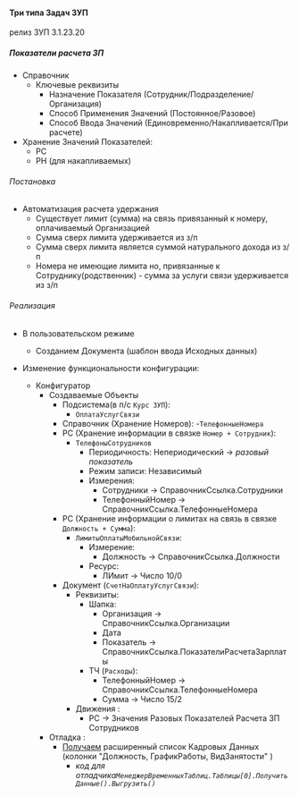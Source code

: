 

#### Три типа Задач ЗУП

релиз ЗУП 3.1.23.20


##### Показатели расчета ЗП

- Справочник
    - Ключевые реквизиты
        - Назначение Показателя  (Сотрудник/Подразделение/Организация)
        - Способ Применения Значений  (Постоянное/Разовое)
        - Способ Ввода Значений (Единовременно/Накапливается/При расчете)
- Хранение Значений Показателей:
    - РС
    - РН (для накапливаемых) 


###### Постановка

- Автоматизация расчета  удержания
    - Существует лимит (сумма) на связь привязанный к номеру, оплачиваемый Организацией
    - Сумма сверх лимита удерживается из з/п 
    - Сумма сверх лимита является суммой натурального  дохода из з/п 
    - Номера не имеющие лимита но, привязанные к Сотруднику(родственник) - сумма за услуги связи удерживается из з/п

###### Реализация

- В пользовательском режиме
    - Созданием Документа (шаблон ввода Исходных данных)

- Изменение функциональности конфигурации:
    - Конфигуратор
        - Создаваемые Объекты
            - Подсистема(в п/с `Курс ЗУП`):
                - `ОплатаУслугСвязи` 
            - Справочник (Хранение Номеров): 
                -`ТелефонныеНомера` 
            - РС (Хранение информации в связке `Номер + Сотрудник`): 
                - `ТелефоныСотрудников`
                    - Периодичность: Непериодический → *разовый показатель*
                    - Режим записи: Независимый  
                    - Измерения:
                        - Сотрудники → СправочникСсылка.Сотрудники
                        - ТелефонныйНомер → СправочникСсылка.ТелефонныеНомера
            - РС (Хранение информации о лимитах на связь в связке `Должность + Сумма`): 
                - `ЛимитыОплатыМобильнойСвязи`:
                    - Измерение:
                       - Должность → СправочникСсылка.Должности
                    - Ресурс:
                        - ЛИмит → Число  10/0
            - Документ (`СчетНаОплатуУслугСвязи`):
                - Реквизиты:
                    - Шапка:   
                        - Организация → СправочникСсылка.Организации
                        - Дата
                        - Показатель → СправочникСсылка.ПоказателиРасчетаЗарплаты
                    - ТЧ (`Расходы`):
                        - ТелефонныйНомер → СправочникСсылка.ТелефонныеНомера
                        - Сумма  → Число  15/2
                - Движения :
                    - РС → Значения Разовых Показателей  Расчета ЗП Сотрудников
        - Отладка :
            - [Получаем](https://github.com/alex-dev-2020/HRM_3_1_23/commit/381c9b54f3932dee3abfdb696d6e64a9599a9362) расширенный список Кадровых Данных (колонки "Должность, ГрафикРаботы, ВидЗанятости" )
                -  *код для отладчика`МенеджерВременныхТаблиц.Таблицы[0].ПолучитьДанные().Выгрузить()`*    